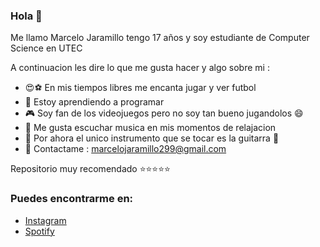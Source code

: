 ### Hola 👋


Me llamo Marcelo Jaramillo tengo 17 años y soy estudiante de Computer Science en UTEC  

A continuacion les dire lo que me gusta hacer y algo sobre mi :

- 😍⚽ En mis tiempos libres me encanta jugar y ver futbol
- 🌱 Estoy aprendiendo a programar 
- 🎮 Soy fan de los videojuegos pero no soy tan bueno jugandolos  😄
- 🎵 Me gusta escuchar musica en mis momentos de relajacion
- 🎼 Por ahora el unico instrumento que se tocar es la guitarra 🎸
- 💬 Contactame : marcelojaramillo299@gmail.com

Repositorio muy recomendado ⭐⭐⭐⭐⭐



### Puedes encontrarme en: 
- [Instagram](https://www.instagram.com/marcelojaramillo03/)
- [Spotify](https://open.spotify.com/user/31kbthtiwrcgs4cslqq5wpa6cviq)
